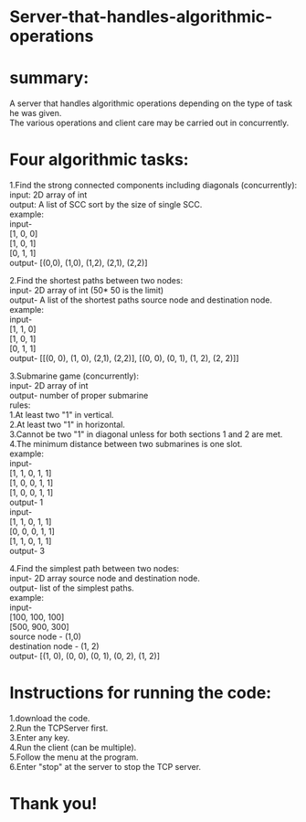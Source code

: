 # Server-that-handles-algorithmic-operations

# summary:
 
 A server that handles algorithmic operations depending on the type of task he was given.<br />
 The various operations and client care may be carried out in concurrently.<br />

# Four algorithmic tasks:

1.Find the strong connected components including diagonals (concurrently):<br />
 input: 2D array of int<br />
 output: A list of SCC sort by the size of single SCC.<br />
 example: <br />
 input-<br />
  [1, 0, 0]<br />
  [1, 0, 1]<br />
  [0, 1, 1]<br />
 output- [(0,0), (1,0), (1,2), (2,1), (2,2)]<br />

2.Find the shortest paths between two nodes:<br />
 input- 2D array of int (50* 50 is the limit)<br />
 output- A list of the shortest paths source node and destination node.<br />
 example: <br />
 input-<br />
  [1, 1, 0]<br />
  [1, 0, 1]<br />
  [0, 1, 1]<br />
 output- [[(0, 0), (1, 0), (2,1), (2,2)], [(0, 0), (0, 1), (1, 2), (2, 2)]]<br />

3.Submarine game (concurrently):<br />
 input- 2D array of int<br />
 output- number of proper submarine<br />
 rules:<br />
   1.At least two "1" in vertical.<br />
   2.At least two "1" in horizontal.<br />
   3.Cannot be two "1" in diagonal unless for both sections 1 and 2 are met.<br />
   4.The minimum distance between two submarines is one slot.<br />
 example:<br />
 input- <br />
 [1, 1, 0, 1, 1]<br />
 [1, 0, 0, 1, 1]<br />
 [1, 0, 0, 1, 1]<br />
 output- 1<br />
 input- <br />
 [1, 1, 0, 1, 1]<br />
 [0, 0, 0, 1, 1]<br />
 [1, 1, 0, 1, 1]<br />
 output- 3<br />

4.Find the simplest path between two nodes:<br />
 input- 2D array source node and destination node.<br />
 output- list of the simplest paths.<br />
 example:<br />
 input- <br />
 [100, 100, 100] <br />
 [500, 900, 300]<br />
        source node - (1,0)<br />
        destination node - (1, 2)<br />
 output- [(1, 0), (0, 0), (0, 1), (0, 2), (1, 2)]<br />
  
 # Instructions for running the code:
 1.download the code.<br />
 2.Run the TCPServer first.<br />
 3.Enter any key.<br />
 4.Run the client (can be multiple).<br />
 5.Follow the menu at the program.<br />
 6.Enter "stop" at the server to stop the TCP server.<br />
 
 # Thank you!
